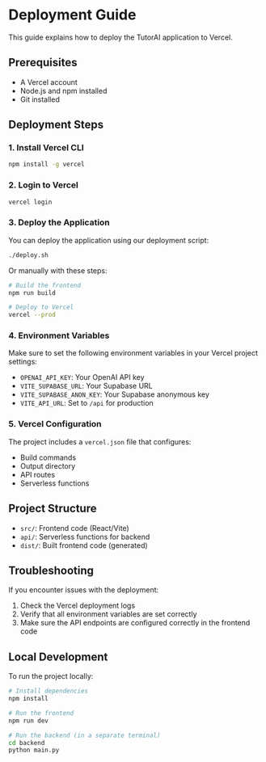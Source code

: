 # Deployment Guide

This guide explains how to deploy the TutorAI application to Vercel.

## Prerequisites

- A Vercel account
- Node.js and npm installed
- Git installed

## Deployment Steps

### 1. Install Vercel CLI

```bash
npm install -g vercel
```

### 2. Login to Vercel

```bash
vercel login
```

### 3. Deploy the Application

You can deploy the application using our deployment script:

```bash
./deploy.sh
```

Or manually with these steps:

```bash
# Build the frontend
npm run build

# Deploy to Vercel
vercel --prod
```

### 4. Environment Variables

Make sure to set the following environment variables in your Vercel project settings:

- `OPENAI_API_KEY`: Your OpenAI API key
- `VITE_SUPABASE_URL`: Your Supabase URL
- `VITE_SUPABASE_ANON_KEY`: Your Supabase anonymous key
- `VITE_API_URL`: Set to `/api` for production

### 5. Vercel Configuration

The project includes a `vercel.json` file that configures:
- Build commands
- Output directory
- API routes
- Serverless functions

## Project Structure

- `src/`: Frontend code (React/Vite)
- `api/`: Serverless functions for backend
- `dist/`: Built frontend code (generated)

## Troubleshooting

If you encounter issues with the deployment:

1. Check the Vercel deployment logs
2. Verify that all environment variables are set correctly
3. Make sure the API endpoints are configured correctly in the frontend code

## Local Development

To run the project locally:

```bash
# Install dependencies
npm install

# Run the frontend
npm run dev

# Run the backend (in a separate terminal)
cd backend
python main.py
``` 